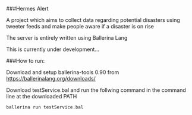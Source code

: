 ###Hermes Alert

A project which aims to collect data regarding potential disasters using tweeter feeds and make people aware if a disaster is on rise

The server is entirely written using Ballerina Lang

This is currently under development...


###How to run:

Download and setup ballerina-tools 0.90 from https://ballerinalang.org/downloads/

Download testService.bal and run the follwing command in the command line at the downloaded PATH

``ballerina run testService.bal``



